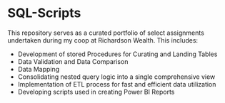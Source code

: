 # SQL-Scripts
This repository serves as a curated portfolio of select assignments undertaken during my coop at Richardson Wealth.
This includes:
- Development of stored Procedures for Curating and Landing Tables
- Data Validation and Data Comparison
- Data Mapping
- Consolidating nested query logic into a single comprehensive view
- Implementation of ETL process for fast and efficient data utilization
- Developing scripts used in creating Power BI Reports 
